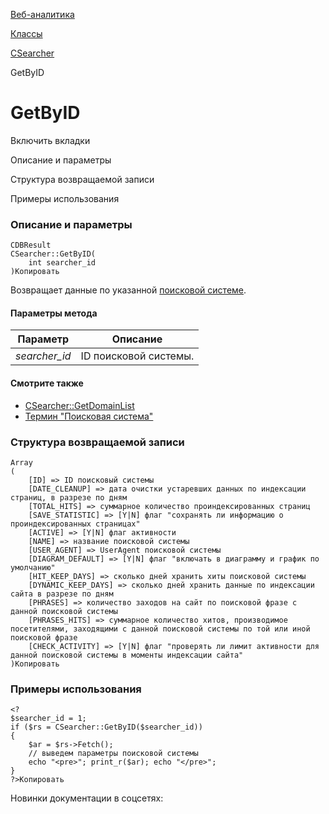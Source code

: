 [Веб-аналитика](/api_help/statistic/index.php)

[Классы](/api_help/statistic/classes/index.php)

[CSearcher](/api_help/statistic/classes/csearcher/index.php)

GetByID

GetByID
=======

Включить вкладки

Описание и параметры

Структура возвращаемой записи

Примеры использования

### Описание и параметры

```
CDBResult
CSearcher::GetByID(
	int searcher_id
)Копировать
```

Возвращает данные по указанной [поисковой системе](/api_help/statistic/terms.php#search).

#### Параметры метода

| Параметр | Описание |
| --- | --- |
| *searcher\_id* | ID поисковой системы. |

#### Смотрите также

* [CSearcher::GetDomainList](/api_help/statistic/classes/csearcher/getdomainlist.php)
* [Термин "Поисковая система"](/api_help/statistic/terms.php#search)

### Структура возвращаемой записи

```
Array
(
	[ID] => ID поисковый системы
	[DATE_CLEANUP] => дата очистки устаревших данных по индексации страниц, в разрезе по дням
	[TOTAL_HITS] => суммарное количество проиндексированных страниц
	[SAVE_STATISTIC] => [Y|N] флаг "сохранять ли информацию о проиндексированных страницах"
	[ACTIVE] => [Y|N] флаг активности
	[NAME] => название поисковой системы
	[USER_AGENT] => UserAgent поисковой системы
	[DIAGRAM_DEFAULT] => [Y|N] флаг "включать в диаграмму и график по умолчанию"
	[HIT_KEEP_DAYS] => сколько дней хранить хиты поисковой системы
	[DYNAMIC_KEEP_DAYS] => сколько дней хранить данные по индексации сайта в разрезе по дням
	[PHRASES] => количество заходов на сайт по поисковой фразе с данной поисковой системы
	[PHRASES_HITS] => суммарное количество хитов, производимое посетителями, заходящими с данной поисковой системы по той или иной поисковой фразе
	[CHECK_ACTIVITY] => [Y|N] флаг "проверять ли лимит активности для данной поисковой системы в моменты индексации сайта"
)Копировать
```

### Примеры использования

```
<?
$searcher_id = 1;
if ($rs = CSearcher::GetByID($searcher_id))
{
	$ar = $rs->Fetch();
	// выведем параметры поисковой системы
	echo "<pre>"; print_r($ar); echo "</pre>";
}
?>Копировать
```

Новинки документации в соцсетях: